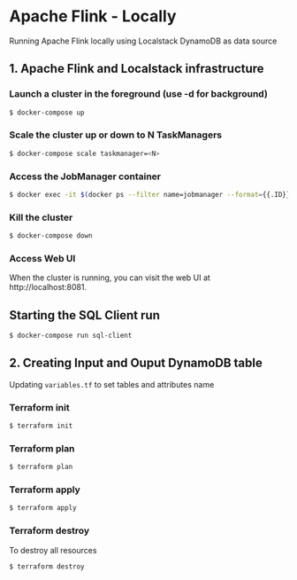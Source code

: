 # Apache Flink - Locally

Running Apache Flink locally using Localstack DynamoDB as data source

## 1. Apache Flink and Localstack infrastructure

### Launch a cluster in the foreground (use -d for background)

```bash
$ docker-compose up
```

### Scale the cluster up or down to N TaskManagers

```bash
$ docker-compose scale taskmanager=<N>
```

### Access the JobManager container

```bash
$ docker exec -it $(docker ps --filter name=jobmanager --format={{.ID}}) /bin/sh
```

### Kill the cluster

```bash
$ docker-compose down
```

### Access Web UI

When the cluster is running, you can visit the web UI at http://localhost:8081.

## Starting the SQL Client run

```bash
$ docker-compose run sql-client
```

## 2. Creating Input and Ouput DynamoDB table

Updating `variables.tf` to set tables and attributes name

### Terraform init

```bash
$ terraform init
```

### Terraform plan

```bash
$ terraform plan
```

### Terraform apply

```bash
$ terraform apply
```

### Terraform destroy

To destroy all resources

```bash
$ terraform destroy
```
